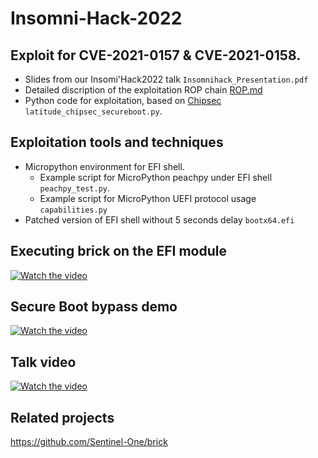 # Insomni-Hack-2022
## Exploit for CVE-2021-0157 & CVE-2021-0158.
* Slides from our Insomi'Hack2022 talk `Insomnihack_Presentation.pdf`
* Detailed discription of the exploitation ROP chain [ROP.md](ROP.md)
* Python code for exploitation, based on [Chipsec](https://github.com/chipsec/chipsec) `latitude_chipsec_secureboot.py`.
## Exploitation tools and techniques
* Micropython environment for EFI shell.
    * Example script for MicroPython peachpy under EFI shell `peachpy_test.py`.
    * Example script for MicroPython UEFI protocol usage `capabilities.py`
* Patched version of EFI shell without 5 seconds delay `bootx64.efi`

## Executing brick on the EFI module 
[![Watch the video](https://img.youtube.com/vi/UKoEYGsuQXE/hqdefault.jpg)](https://youtu.be/UKoEYGsuQXE)


## Secure Boot bypass demo
[![Watch the video](https://img.youtube.com/vi/hHLKvjTZacE/hqdefault.jpg)](https://youtu.be/hHLKvjTZacE)

## Talk video
[![Watch the video](https://img.youtube.com/vi/ge_TnLfTv8I/hqdefault.jpg)](https://youtu.be/ge_TnLfTv8I)

## Related projects
https://github.com/Sentinel-One/brick
